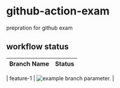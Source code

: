 # github-action-exam
prepration for github exam

## workflow status
| Branch Name | Status       |
|-------------|--------------|

| feature-1 | ![example branch parameter.](https://github.com/hjha19121980/github-action-exam/actions/workflows/readme-update.yml/badge.svg) |


